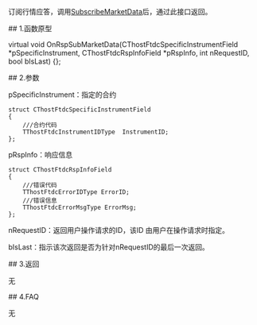 <p>订阅行情应答，调用<a href="../../CTHOSTFTDCMDAPI/SUBSCRIBEMARKETDATA/">SubscribeMarketData</a>后，通过此接口返回。</p>
<span class="anchor" id="6fe9bee0-1175-4d44-be28-36f65f930221"></span>
## 1.函数原型
<p>virtual void OnRspSubMarketData(CThostFtdcSpecificInstrumentField *pSpecificInstrument, CThostFtdcRspInfoField *pRspInfo, int nRequestID, bool bIsLast) {};</p>
<span class="anchor" id="86491fc8-c300-4b11-86d8-9c8c4a2bc8d4"></span>
## 2.参数
<p>pSpecificInstrument：指定的合约</p>
<pre><code>struct CThostFtdcSpecificInstrumentField
{
    ///合约代码
    TThostFtdcInstrumentIDType  InstrumentID;
};
</code></pre>
<p>pRspInfo：响应信息</p>
<pre><code>struct CThostFtdcRspInfoField
{
    ///错误代码
    TThostFtdcErrorIDType ErrorID;
    ///错误信息
    TThostFtdcErrorMsgType ErrorMsg;
};
</code></pre>
<p>nRequestID：返回用户操作请求的ID，该ID 由用户在操作请求时指定。</p>
<p>bIsLast：指示该次返回是否为针对nRequestID的最后一次返回。</p>
<span class="anchor" id="dd95fb8f-1776-4792-b991-cb48d937901b"></span>
## 3.返回
<p>无</p>
<span class="anchor" id="69f96b11-0f63-4c6a-ba19-86b4406d2949"></span>
## 4.FAQ
<p>无</p>
